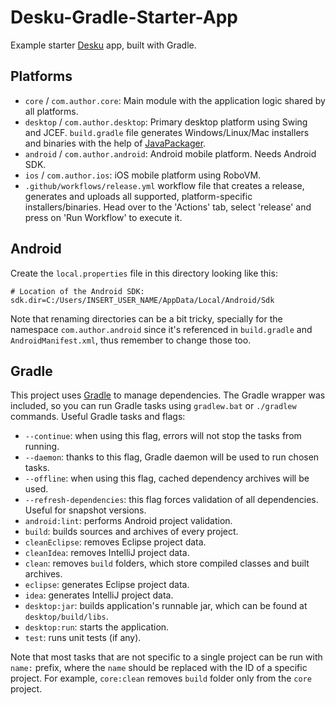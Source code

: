 # Desku-Gradle-Starter-App
Example starter [Desku](https://github.com/Osiris-Team/Desku) app, built with Gradle.

## Platforms

- `core` / `com.author.core`: Main module with the application logic shared by all platforms.
- `desktop` / `com.author.desktop`: Primary desktop platform using Swing and JCEF. `build.gradle` file generates Windows/Linux/Mac installers and binaries
with the help of [JavaPackager](https://github.com/fvarrui/JavaPackager).
- `android` / `com.author.android`: Android mobile platform. Needs Android SDK.
- `ios` / `com.author.ios`: iOS mobile platform using RoboVM.
- `.github/workflows/release.yml` workflow file that creates a release, generates and uploads
    all supported, platform-specific installers/binaries. Head over to the 'Actions' tab,
    select 'release' and press on 'Run Workflow' to execute it.

## Android
Create the `local.properties` file in this directory looking like this:
```properties
# Location of the Android SDK:
sdk.dir=C:/Users/INSERT_USER_NAME/AppData/Local/Android/Sdk
```
Note that renaming directories can be a bit tricky, specially for the namespace `com.author.android`
since it's referenced in `build.gradle` and `AndroidManifest.xml`, thus remember to
change those too.

## Gradle

This project uses [Gradle](http://gradle.org/) to manage dependencies.
The Gradle wrapper was included, so you can run Gradle tasks using `gradlew.bat` or `./gradlew` commands.
Useful Gradle tasks and flags:

- `--continue`: when using this flag, errors will not stop the tasks from running.
- `--daemon`: thanks to this flag, Gradle daemon will be used to run chosen tasks.
- `--offline`: when using this flag, cached dependency archives will be used.
- `--refresh-dependencies`: this flag forces validation of all dependencies. Useful for snapshot versions.
- `android:lint`: performs Android project validation.
- `build`: builds sources and archives of every project.
- `cleanEclipse`: removes Eclipse project data.
- `cleanIdea`: removes IntelliJ project data.
- `clean`: removes `build` folders, which store compiled classes and built archives.
- `eclipse`: generates Eclipse project data.
- `idea`: generates IntelliJ project data.
- `desktop:jar`: builds application's runnable jar, which can be found at `desktop/build/libs`.
- `desktop:run`: starts the application.
- `test`: runs unit tests (if any).

Note that most tasks that are not specific to a single project can be run with `name:` prefix, where the `name` should be replaced with the ID of a specific project.
For example, `core:clean` removes `build` folder only from the `core` project.
